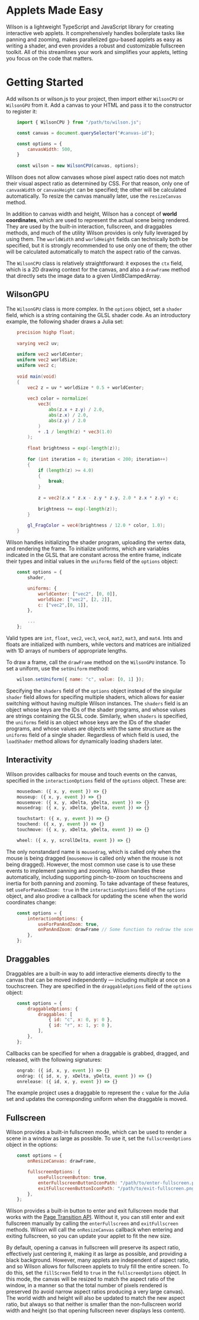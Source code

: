 # Applets Made Easy

Wilson is a lightweight TypeScript and JavaScript library for creating interactive web applets. It comprehensively handles boilerplate tasks like panning and zooming, makes parallelized gpu-based applets as easy as writing a shader, and even provides a robust and customizable fullscreen toolkit. All of this streamlines your work and simplifies your applets, letting you focus on the code that matters.



# Getting Started

Add wilson.ts or wilson.js to your project, then import either `WilsonCPU` or `WilsonGPU` from it. Add a canvas to your HTML and pass it to the constructor to register it:
```js
    import { WilsonCPU } from "/path/to/wilson.js";

	const canvas = document.querySelector("#canvas-id");

    const options = {
		canvasWidth: 500,
	}
    
    const wilson = new WilsonCPU(canvas, options);
```

Wilson does not allow canvases whose pixel aspect ratio does not match their visual aspect ratio as determined by CSS. For that reason, only one of `canvasWidth` or `canvasHeight` can be specified; the other will be calculated automatically. To resize the canvas manually later, use the `resizeCanvas` method.

In addition to canvas width and height, Wilson has a concept of **world coordinates**, which are used to represent the actual scene being rendered. They are used by the built-in interaction, fullscreen, and draggables methods, and much of the utility Wilson provides is only fully leveraged by using them. The `worldWidth` and `worldHeight` fields can technically both be specified, but it is strongly recommended to use only one of them; the other will be calculated automatically to match the aspect ratio of the canvas.

The `WilsonCPU` class is relatively straightforward: it exposes the `ctx` field, which is a 2D drawing context for the canvas, and also a `drawFrame` method that directly sets the image data to a given Uint8ClampedArray.



## WilsonGPU

The `WilsonGPU` class is more complex. In the `options` object, set a `shader` field, which is a string containing the GLSL shader code. As an introductory example, the following shader draws a Julia set:

```glsl
	precision highp float;
	
	varying vec2 uv;
	
	uniform vec2 worldCenter;
	uniform vec2 worldSize;
	uniform vec2 c;
	
	void main(void)
	{
		vec2 z = uv * worldSize * 0.5 + worldCenter;
		
		vec3 color = normalize(
			vec3(
				abs(z.x + z.y) / 2.0,
				abs(z.x) / 2.0,
				abs(z.y) / 2.0
			)
			+ .1 / length(z) * vec3(1.0)
		);
		
		float brightness = exp(-length(z));
		
		for (int iteration = 0; iteration < 200; iteration++)
		{	
			if (length(z) >= 4.0)
			{
				break;
			}
			
			z = vec2(z.x * z.x - z.y * z.y, 2.0 * z.x * z.y) + c;
			
			brightness += exp(-length(z));
		}
		
		gl_FragColor = vec4(brightness / 12.0 * color, 1.0);
	}
```

Wilson handles initializing the shader program, uploading the vertex data, and rendering the frame. To initialize uniforms, which are variables indicated in the GLSL that are constant across the entire frame, indicate their types and initial values in the `uniforms` field of the `options` object:

```js
	const options = {
		shader,

		uniforms: {
			worldCenter: ["vec2", [0, 0]],
			worldSize: ["vec2", [2, 2]],
			c: ["vec2",[0, 1]],
		},

		...
	};
```

Valid types are `int`, `float`, `vec2`, `vec3`, `vec4`, `mat2`, `mat3`, and `mat4`. Ints and floats are initialized with numbers, while vectors and matrices are initialized with 1D arrays of numbers of appropriate lengths.

To draw a frame, call the `drawFrame` method on the `WilsonGPU` instance. To set a uniform, use the `setUniform` method:

```js
	wilson.setUniform({ name: "c", value: [0, 1] });
```

Specifying the `shaders` field of the `options` object instead of the singular `shader` field allows for specifing multiple shaders, which allows for easier switching without having multiple Wilson instances. The `shaders` field is an object whose keys are the IDs of the shader programs, and whose values are strings containing the GLSL code. Similarly, when `shaders` is specified, the `uniforms` field is an object whose keys are the IDs of the shader programs, and whose values are objects with the same structure as the `uniforms` field of a single shader. Regardless of which field is used, the `loadShader` method allows for dynamically loading shaders later.



## Interactivity

Wilson provides callbacks for mouse and touch events on the canvas, specified in the `interactionOptions` field of the `options` object. These are:

```js
	mousedown: ({ x, y, event }) => {}
	mouseup: ({ x, y, event }) => {}
	mousemove: ({ x, y, xDelta, yDelta, event }) => {}
	mousedrag: ({ x, y, xDelta, yDelta, event }) => {}

	touchstart: ({ x, y, event }) => {}
	touchend: ({ x, y, event }) => {}
	touchmove: ({ x, y, xDelta, yDelta, event }) => {}

	wheel: ({ x, y, scrollDelta, event }) => {}
```

The only nonstandard name is `mousedrag`, which is called only when the mouse is being dragged (`mousemove` is called only when the mouse is not being dragged). However, the most common use case is to use these events to implement panning and zooming. Wilson handles these automatically, including supporting pinch-to-zoom on touchscreens and inertia for both panning and zooming. To take advantage of these features, set `useForPanAndZoom: true` in the `interactionOptions` field of the `options` object, and also prodive a callback for updating the scene when the world coordinates change:

```js
	const options = {
		interactionOptions: {
			useForPanAndZoom: true,
			onPanAndZoom: drawFrame // Some function to redraw the scene.
		},
	};
```



## Draggables

Draggables are a built-in way to add interactive elements directly to the canvas that can be moved independently — including multiple at once on a touchscreen. They are specified in the `draggableOptions` field of the `options` object:

```js
	const options = {
		draggableOptions: {
			draggables: [
				{ id: "c", x: 0, y: 0 },
				{ id: "r", x: 1, y: 0 },
			],
		},
	};
```

Callbacks can be specified for when a draggable is grabbed, dragged, and released, with the following signatures:

```js
	ongrab: ({ id, x, y, event }) => {}
	ondrag: ({ id, x, y, xDelta, yDelta, event }) => {}
	onrelease: ({ id, x, y, event }) => {}
```

The example project uses a draggable to represent the `c` value for the Julia set and updates the corresponding uniform when the draggable is moved.



## Fullscreen

Wilson provides a built-in fullscreen mode, which can be used to render a scene in a window as large as possible. To use it, set the `fullscreenOptions` object in the options:

```js
	const options = {
		onResizeCanvas: drawFrame,

		fullscreenOptions: {
			useFullscreenButton: true,
			enterFullscreenButtonIconPath: "/path/to/enter-fullscreen.png",
			exitFullscreenButtonIconPath: "/path/to/exit-fullscreen.png",
		},
	};
```

Wilson provides a built-in button to enter and exit fullscreen mode that works with the [Page Transition API](https://developer.mozilla.org/en-US/docs/Web/API/View_Transitions_API). Without it, you can still enter and exit fullscreen manually by calling the `enterFullscreen` and `exitFullscreen` methods. Wilson will call the `onResizeCanvas` callback when entering and exiting fullscreen, so you can update your applet to fit the new size.

By default, opening a canvas in fullscreen will preserve its aspect ratio, effectively just centering it, making it as large as possible, and providing a black background. However, many applets are independent of aspect ratio, and so Wilson allows for fullscreen applets to truly fill the entire screen. To do this, set the `fillScreen` field to `true` in the `fullscreenOptions` object. In this mode, the canvas will be resized to match the aspect ratio of the window, in a manner so that the total number of pixels rendered is preserved (to avoid narrow aspect ratios producing a very large canvas). The world width and height will also be updated to match the new aspect ratio, but always so that neither is smaller than the non-fullscreen world width and height (so that opening fullscreen never displays less content).